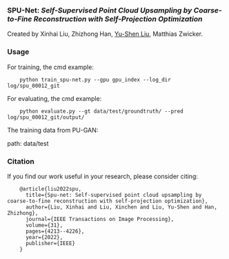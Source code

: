 ### SPU-Net: *Self-Supervised Point Cloud Upsampling by Coarse-to-Fine Reconstruction with Self-Projection Optimization*
Created by Xinhai Liu, Zhizhong Han, <a href="https://yushen-liu.github.io/" target="_blank">Yu-Shen Liu</a>, Matthias Zwicker.

### Usage
For training, the cmd example: 

        python train_spu-net.py --gpu gpu_index --log_dir log/spu_00012_git

For evaluating, the cmd example:


        python evaluate.py --gt data/test/groundtruth/ --pred log/spu_00012_git/output/


The training data from PU-GAN:

path: data/test

### Citation
If you find our work useful in your research, please consider citing:


        @article{liu2022spu,
          title={Spu-net: Self-supervised point cloud upsampling by coarse-to-fine reconstruction with self-projection optimization},
          author={Liu, Xinhai and Liu, Xinchen and Liu, Yu-Shen and Han, Zhizhong},
          journal={IEEE Transactions on Image Processing},
          volume={31},
          pages={4213--4226},
          year={2022},
          publisher={IEEE}
        }


